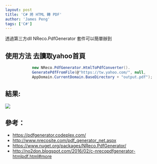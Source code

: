 ```yaml
---
layout: post
title: 'C# 將 HTML 轉 PDF'
author: 'James Peng'
tags: ['C#']
---
```


透過第三方dll NReco.PdfGenerator 套件可以簡單辦到

## 使用方法 去讀取yahoo首頁 ##

~~~csharp
            new NReco.PdfGenerator.HtmlToPdfConverter().
            GeneratePdfFromFile(@"https://tw.yahoo.com/", null,
            AppDomain.CurrentDomain.BaseDirectory + "output.pdf");
~~~

## 結果:  ##

![](http://i.imgur.com/yP8L45s.png)


## 參考： ##

- https://pdfgenerator.codeplex.com/
- http://www.nrecosite.com/pdf_generator_net.aspx
- https://www.nuget.org/packages/NReco.PdfGenerator/
- http://no2don.blogspot.com/2016/02/c-nrecopdfgenerator-htmlpdf.html#more